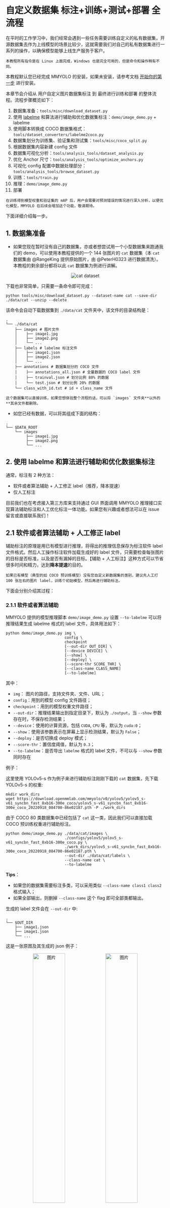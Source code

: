 # 自定义数据集 标注+训练+测试+部署 全流程

在平时的工作学习中，我们经常会遇到一些任务需要训练自定义的私有数据集，开源数据集去作为上线模型的场景比较少，这就需要我们对自己的私有数据集进行一系列的操作，以确保模型能够上线生产服务于客户。

```{note}
本教程所有指令是在 Linux 上面完成，Windows 也是完全可用的，但是命令和操作稍有不同。
```

本教程默认您已经完成 MMYOLO 的安装，如果未安装，请参考文档 [开始你的第一步](https://mmyolo.readthedocs.io/zh_CN/latest/get_started.html#id1) 进行安装。

本章节会介绍从 用户自定义图片数据集标注 到 最终进行训练和部署 的整体流程。流程步骤概览如下：

01. 数据集准备：`tools/misc/download_dataset.py`
02. 使用 [labelme](https://github.com/wkentaro/labelme) 和算法进行辅助和优化数据集标注：`demo/image_demo.py` + labelme
03. 使用脚本转换成 COCO 数据集格式：`tools/dataset_converters/labelme2coco.py`
04. 数据集划分为训练集、验证集和测试集：`tools/misc/coco_split.py`
05. 根据数据集内容新建 config 文件
06. 数据集可视化分析：`tools/analysis_tools/dataset_analysis.py`
07. 优化 Anchor 尺寸：`tools/analysis_tools/optimize_anchors.py`
08. 可视化 config 配置中数据处理部分： `tools/analysis_tools/browse_dataset.py`
09. 训练：`tools/train.py`
10. 推理：`demo/image_demo.py`
11. 部署

```{note}
在训练得到模型权重和验证集的 mAP 后，用户会需要对预测错误的情况进行深入分析，以便优化模型，MMYOLO 在后续会增加这个功能，敬请期待。
```

下面详细介绍每一步。

## 1. 数据集准备

- 如果您现在暂时没有自己的数据集，亦或者想尝试用一个小型数据集来跑通我们的 demo，可以使用本教程提供的一个 144 张图片的 `cat` 数据集（本 `cat` 数据集由 @RangeKing 提供原始图片，由 @PeterH0323 进行数据清洗）。本教程的剩余部分都将以此 `cat` 数据集为例进行讲解。

<div align=center>
<img src="https://user-images.githubusercontent.com/25873202/205423220-c4b8f2fd-22ba-4937-8e47-1b3f6a8facd8.png" alt="cat dataset"/>
</div>

下载也非常简单，只需要一条命令即可完成：

```shell
python tools/misc/download_dataset.py --dataset-name cat --save-dir ./data/cat --unzip --delete
```

该命令会自动下载数据集到 `./data/cat` 文件夹中，该文件的目录结构是：

```shell
.
└── ./data/cat
    ├── images # 图片文件
    │    ├── image1.jpg
    │    ├── image2.png
    │    └── ...
    ├── labels # labelme 标注文件
    │    ├── image1.json
    │    ├── image2.json
    │    └── ...
    ├── annotations # 数据集划分的 COCO 文件
    │    ├── annotations_all.json # 全量数据的 COCO label 文件
    │    ├── trainval.json # 划分比例 80% 的数据
    │    └── test.json # 划分比例 20% 的数据
    └── class_with_id.txt # id + class_name 文件
```

```{note}
这个数据集可以直接训练，如果您想体验整个流程的话，可以将 `images` 文件夹**以外的**其余文件都删除。
```

- 如您已经有数据，可以将其组成下面的结构：

```shell
.
└── $DATA_ROOT
    └── images
         ├── image1.jpg
         ├── image2.png
         └── ...
```

## 2. 使用 labelme 和算法进行辅助和优化数据集标注

通常，标注有 2 种方法：

- 软件或者算法辅助 + 人工修正 label（推荐，降本提速）
- 仅人工标注

目前我们也在考虑接入第三方库来支持通过 GUI 界面调用 MMYOLO 推理接口实现算法辅助标注和人工优化标注一体功能。如果您有兴趣或者想法可以在 issue 留言或直接联系我们！

## 2.1 软件或者算法辅助 + 人工修正 label

辅助标注的原理是用已有模型进行推理，将得出的推理信息保存为标注软件 label 文件格式。然后人工操作标注软件加载生成好的 label 文件，只需要检查每张图片的目标是否标准，以及是否有漏掉的目标。【辅助 + 人工标注】这种方式可以节省很多时间和精力，达到**降本提速**的目的。

```{note}
如果已有模型（典型的如 COCO 预训练模型）没有您自定义新数据集的类别，建议先人工打 100 张左右的图片 label，训练个初始模型，然后再进行辅助标注。
```

下面会分别介绍其过程：

### 2.1.1 软件或者算法辅助

MMYOLO 提供的模型推理脚本 `demo/image_demo.py` 设置 `--to-labelme` 可以将推理结果生成 labelme 格式的 label 文件，具体用法如下：

```shell
python demo/image_demo.py img \
                          config \
                          checkpoint
                          [--out-dir OUT_DIR] \
                          [--device DEVICE] \
                          [--show] \
                          [--deploy] \
                          [--score-thr SCORE_THR] \
                          [--class-name CLASS_NAME]
                          [--to-labelme]
```

其中：

- `img`： 图片的路径，支持文件夹、文件、URL；
- `config`：用到的模型 config 文件路径；
- `checkpoint`：用到的模型权重文件路径；
- `--out-dir`：推理结果输出到指定目录下，默认为 `./output`，当 `--show` 参数存在时，不保存检测结果；
- `--device`：使用的计算资源，包括 `CUDA`, `CPU` 等，默认为 `cuda:0`；
- `--show`：使用该参数表示在屏幕上显示检测结果，默认为 `False`；
- `--deploy`：是否切换成 deploy 模式；
- `--score-thr`：置信度阈值，默认为 `0.3`；
- `--to-labelme`：是否导出 `labelme` 格式的 label 文件，不可以与 `--show` 参数同时存在

例子：

这里使用 YOLOv5-s 作为例子来进行辅助标注刚刚下载的 `cat` 数据集，先下载 YOLOv5-s 的权重:

```shell
mkdir work_dirs
wget https://download.openmmlab.com/mmyolo/v0/yolov5/yolov5_s-v61_syncbn_fast_8xb16-300e_coco/yolov5_s-v61_syncbn_fast_8xb16-300e_coco_20220918_084700-86e02187.pth -P ./work_dirs
```

由于 COCO 80 类数据集中已经包括了 `cat` 这一类，因此我们可以直接加载 COCO 预训练权重进行辅助标注。

```shell
python demo/image_demo.py ./data/cat/images \
                          ./configs/yolov5/yolov5_s-v61_syncbn_fast_8xb16-300e_coco.py \
                          ./work_dirs/yolov5_s-v61_syncbn_fast_8xb16-300e_coco_20220918_084700-86e02187.pth \
                          --out-dir ./data/cat/labels \
                          --class-name cat \
                          --to-labelme
```

**Tips**：

- 如果您的数据集需要标注多类，可以采用类似 `--class-name class1 class2` 格式输入；
- 如果全部输出，则删掉 `--class-name` 这个 flag 即可全部类都输出。

生成的 label 文件会在 `--out-dir` 中:

```shell
.
└── $OUT_DIR
    ├── image1.json
    ├── image1.json
    └── ...
```

这是一张原图及其生成的 json 例子：

<div align=center>
  <img src="https://user-images.githubusercontent.com/25873202/205471430-dcc882dd-16bb-45e4-938f-6b62ab3dff19.jpg" alt="图片" width="45%"/>
  <img src="https://user-images.githubusercontent.com/25873202/205471559-643aecc8-7fa3-4fff-be51-2fb0a570fdd3.png" alt="图片" width="45%"/>
</div>

### 2.1.2 人工标注

本教程使用的标注软件是 [labelme](https://github.com/wkentaro/labelme)

- 安装 labelme

```shell
conda create -n labelme python=3.8
conda activate labelme
pip install labelme==5.1.1
```

- 启动 labelme

```shell
labelme ${图片文件夹路径（即上一步的图片文件夹）} \
        --output ${label文件所处的文件夹路径（即上一步的 --out-dir）} \
        --autosave \
        --nodata
```

其中：

- `--output`：labelme 标注文件保存路径，如果该路径下已经存在部分图片的标注文件，则会进行加载；
- `--autosave`：标注文件自动保存，会略去一些繁琐的保存步骤；
- `--nodata`：每张图片的标注文件中不保存图片的 base64 编码，设置了这个 flag 会大大减少标注文件的大小。

例子：

```shell
cd ${MMYOLO_PATH}
labelme ./data/cat/images --output ./data/cat/labels --autosave --nodata
```

输入命令之后 labelme 就会启动，然后进行 label 检查即可。如果 labelme 启动失败，命令行输入 `export QT_DEBUG_PLUGINS=1` 查看具体缺少什么库，安装一下即可。

<div align=center>
<img src="https://user-images.githubusercontent.com/25873202/205432185-54407d83-3cee-473f-8743-656da157cf80.png" alt="label UI"/>
</div>

**注意：标注的时候务必使用 `rectangle`，快捷键 `Ctrl + R`（如下图）**

<div align=center>
<img src="https://user-images.githubusercontent.com/25873202/204076212-86dab4fa-13dd-42cd-93d8-46b04b864449.png" alt="rectangle"/>
</div>

## 2.2 仅人工标注

步骤和 【1.1.2 人工标注】 相同，只是这里是直接标注，没有预先生成的 label 。

## 3. 使用脚本转换成 COCO 数据集格式

### 3.1 使用脚本转换

MMYOLO 提供脚本将 labelme 的 label 转换为 COCO label

```shell
python tools/dataset_converters/labelme2coco.py --img-dir ${图片文件夹路径} \
                                                --labels-dir ${label 文件夹位置} \
                                                --out ${输出 COCO label json 路径} \
                                                [--class-id-txt ${class_with_id.txt 路径}]
```

其中：
`--class-id-txt`：是数据集 `id class_name` 的 `.txt` 文件：

- 如果不指定，则脚本会自动生成，生成在 `--out` 同级的目录中，保存文件名为 `class_with_id.txt`；
- 如果指定，脚本仅会进行读取但不会新增或者覆盖，同时，脚本里面还会判断是否存在 `.txt` 中其他的类，如果出现了会报错提示，届时，请用户检查 `.txt` 文件并加入新的类及其 `id`。

`.txt` 文件的例子如下（ `id` 可以和 COCO 一样，从 `1` 开始）：

```text
1 cat
2 dog
3 bicycle
4 motorcycle

```

例子：

以本教程的 `cat` 数据集为例：

```shell
python tools/dataset_converters/labelme2coco.py --img-dir ./data/cat/image \
                                                --labels-dir ./data/cat/labels \
                                                --out ./data/cat/annotations/annotations_all.json
```

本次演示的 `cat` 数据集（注意不需要包括背景类），可以看到生成的 `class_with_id.txt` 中只有 `1` 类：

```text
1 cat

```

### 3.2 检查转换的 COCO label

使用下面的命令可以将 COCO 的 label 在图片上进行显示，这一步可以验证刚刚转换是否有问题：

```shell
python tools/analysis_tools/browse_coco_json.py --img-dir ${图片文件夹路径} \
                                                --ann-file ${COCO label json 路径}
```

例子：

```shell
python tools/analysis_tools/browse_coco_json.py --img-dir ./data/cat/images \
                                                --ann-file ./data/cat/annotations/annotations_all.json
```

<div align=center>
<img alt="Image" src="https://user-images.githubusercontent.com/25873202/205429166-a6e48d20-c60b-4571-b00e-54439003ad3b.png">
</div>

关于 `tools/analysis_tools/browse_coco_json.py` 的更多用法请参考 [可视化 COCO label](https://mmyolo.readthedocs.io/zh_CN/latest/user_guides/useful_tools.html#coco)。

## 4. 数据集划分为训练集、验证集和测试集

通常，自定义图片都是一个大文件夹，里面全部都是图片，需要我们自己去对图片进行训练集、验证集、测试集的划分，如果数据量比较少，可以不划分验证集。下面是划分脚本的具体用法：

```shell
python tools/misc/coco_split.py --json ${COCO label json 路径} \
                                --out-dir ${划分 label json 保存根路径} \
                                --ratios ${划分比例} \
                                [--shuffle] \
                                [--seed ${划分的随机种子}]
```

其中：

- `--ratios`：划分的比例，如果只设置了 2 个，则划分为 `trainval + test`，如果设置为 3 个，则划分为 `train + val + test`。支持两种格式 —— 整数、小数：
  - 整数：按比分进行划分，代码中会进行归一化之后划分数据集。例子： `--ratio 2 1 1`（代码里面会转换成 `0.5 0.25 0.25`） or `--ratio 3 1`（代码里面会转换成 `0.75 0.25`）
  - 小数：划分为比例。**如果加起来不为 1 ，则脚本会进行自动归一化修正**。例子： `--ratio 0.8 0.1 0.1` or `--ratio 0.8 0.2`
- `--shuffle`: 是否打乱数据集再进行划分；
- `--seed`：设定划分的随机种子，不设置的话自动生成随机种子。

例子：

```shell
python tools/misc/coco_split.py --json ./data/cat/annotations/annotations_all.json \
                                --out-dir ./data/cat/annotations \
                                --ratios 0.8 0.2 \
                                --shuffle \
                                --seed 666
```

<div align=center>
<img alt="Image" src="https://user-images.githubusercontent.com/25873202/205428346-5fdfbfca-0682-47aa-b0be-fa467cd0c5f8.png">
</div>

## 5. 根据数据集内容新建 config 文件

确保数据集目录是这样的：

```shell
.
└── $DATA_ROOT
    ├── annotations
    │    ├── trainval.json # 根据上面的指令只划分 trainval + test，如果您使用 3 组划分比例的话，这里是 train.json、val.json、test.json
    │    └── test.json
    ├── images
    │    ├── image1.jpg
    │    ├── image1.png
    │    └── ...
    └── ...
```

因为是我们自定义的数据集，所以我们需要自己新建一个 config 并加入需要修改的部分信息。

关于新的 config 的命名：

- 这个 config 继承的是 `yolov5_s-v61_syncbn_fast_8xb16-300e_coco.py`；
- 训练的类以本教程提供的数据集中的类 `cat` 为例（如果是自己的数据集，可以自定义类型的总称）；
- 本教程测试的显卡型号是 1 x 3080Ti 12G 显存，电脑内存 32G，可以训练 YOLOv5-s 最大批次是 `batch size = 32`（详细机器资料可见附录）；
- 训练轮次是 `100 epoch`。

综上所述：可以将其命名为 `yolov5_s-v61_syncbn_fast_1xb32-100e_cat.py`。

我们可以在 configs 目录下新建一个新的目录 `custom_dataset`，同时在里面新建该 config 文件，并添加以下内容：

<div align=center>
<img alt="Image" src="https://user-images.githubusercontent.com/25873202/205428358-e32fb455-480a-4f14-9613-e4cc3193fb4d.png">
</div>

```python
_base_ = '../yolov5/yolov5_s-v61_syncbn_fast_8xb16-300e_coco.py'

max_epochs = 100  # 训练的最大 epoch
data_root = './data/cat/'  # 数据集目录的绝对路径

# 结果保存的路径，可以省略，省略保存的文件名位于 work_dirs 下 config 同名的文件夹中
# 如果某个 config 只是修改了部分参数，修改这个变量就可以将新的训练文件保存到其他地方
work_dir = './work_dirs/yolov5_s-v61_syncbn_fast_1xb32-100e_cat'

# load_from 可以指定本地路径或者 URL，设置了 URL 会自动进行下载，因为上面已经下载过，我们这里设置本地路径
# 因为本教程是在 cat 数据集上微调，故这里需要使用 `load_from` 来加载 MMYOLO 中的预训练模型，这样可以在加快收敛速度的同时保证精度
load_from = './work_dirs/yolov5_s-v61_syncbn_fast_8xb16-300e_coco_20220918_084700-86e02187.pth'  # noqa

# 根据自己的 GPU 情况，修改 batch size，YOLOv5-s 默认为 8卡 x 16bs
train_batch_size_per_gpu = 32
train_num_workers = 4  # 推荐使用 train_num_workers = nGPU x 4

save_epoch_intervals = 2  # 每 interval 轮迭代进行一次保存一次权重

# 根据自己的 GPU 情况，修改 base_lr，修改的比例是 base_lr_default * (your_bs / default_bs)
base_lr = _base_.base_lr / 4

anchors = [  # 后面小节会演示如何生成 anchor 的例子，这里先占个位
    [(68, 69), (154, 91), (143, 162)],  # P3/8
    [(242, 160), (189, 287), (391, 207)],  # P4/16
    [(353, 337), (539, 341), (443, 432)]  # P5/32
]

class_name = ('cat', )  # 根据 class_with_id.txt 类别信息，设置 class_name
num_classes = len(class_name)
metainfo = dict(
    CLASSES=class_name,
    PALETTE=[(220, 20, 60)]  # 画图时候的颜色，随便设置即可
)

train_cfg = dict(
    max_epochs=max_epochs,
    val_begin=10,  # 第几个epoch后验证，这里设置 10 是因为前 10 个 epoch 精度不高，测试意义不大，故跳过
    val_interval=save_epoch_intervals  # 每 val_interval 轮迭代进行一次测试评估
)

model = dict(
    bbox_head=dict(
        head_module=dict(num_classes=num_classes),
        prior_generator=dict(base_sizes=anchors),

        # loss_cls 会根据 num_classes 动态调整，但是 num_classes = 1 的时候，loss_cls 恒为 0
        loss_cls=dict(loss_weight=0.5 *
                      (num_classes / 80 * 3 / _base_.num_det_layers))))

train_dataloader = dict(
    batch_size=train_batch_size_per_gpu,
    num_workers=train_num_workers,
    dataset=dict(
        _delete_=True,
        type='RepeatDataset',
        times=5,  # 数据量太少的话，可以使用 RepeatDataset 来增量数据，这里设置 5 是 5 倍
        dataset=dict(
            type=_base_.dataset_type,
            data_root=data_root,
            metainfo=metainfo,
            ann_file='annotations/trainval.json',
            data_prefix=dict(img='images/'),
            filter_cfg=dict(filter_empty_gt=False, min_size=32),
            pipeline=_base_.train_pipeline)))

val_dataloader = dict(
    dataset=dict(
        metainfo=metainfo,
        data_root=data_root,
        ann_file='annotations/trainval.json',
        data_prefix=dict(img='images/')))

test_dataloader = val_dataloader

val_evaluator = dict(ann_file=data_root + 'annotations/trainval.json')
test_evaluator = val_evaluator

optim_wrapper = dict(optimizer=dict(lr=base_lr))

default_hooks = dict(
    # 设置间隔多少个 epoch 保存模型，以及保存模型最多几个，`save_best` 是另外保存最佳模型（推荐）
    checkpoint=dict(
        type='CheckpointHook',
        interval=save_epoch_intervals,
        max_keep_ckpts=5,
        save_best='auto'),
    # logger 输出的间隔
    logger=dict(type='LoggerHook', interval=10))

```

```{note}
我们在 `projects/custom_dataset/yolov5_s-v61_syncbn_fast_1xb32-100e_cat.py` 放了一份相同的 config 文件，用户可以选择复制到 `configs/custom_dataset/yolov5_s-v61_syncbn_fast_1xb32-100e_cat.py` 路径直接开始训练。
```

## 6. 数据集可视化分析

脚本 `tools/analysis_tools/dataset_analysis.py` 能够帮助用户得到数据集的分析图。该脚本可以生成 4 种分析图：

- 显示类别和 bbox 实例个数的分布图：`show_bbox_num`
- 显示类别和 bbox 实例宽、高的分布图：`show_bbox_wh`
- 显示类别和 bbox 实例宽/高比例的分布图：`show_bbox_wh_ratio`
- 基于面积规则下，显示类别和 bbox 实例面积的分布图：`show_bbox_area`

脚本使用方式如下：

```shell
python tools/analysis_tools/dataset_analysis.py ${CONFIG} \
                                                [--val-dataset ${TYPE}] \
                                                [--class-name ${CLASS_NAME}] \
                                                [--area-rule ${AREA_RULE}] \
                                                [--func ${FUNC}] \
                                                [--out-dir ${OUT_DIR}]
```

例子：

以本教程 `cat` 数据集 的 config 为例：

查看训练集数据分布情况：

```shell
python tools/analysis_tools/dataset_analysis.py configs/custom_dataset/yolov5_s-v61_syncbn_fast_1xb32-100e_cat.py \
                                                --output-dir work_dirs/dataset_analysis_cat/train_dataset
```

查看验证集数据分布情况：

```shell
python tools/analysis_tools/dataset_analysis.py configs/custom_dataset/yolov5_s-v61_syncbn_fast_1xb32-100e_cat.py \
                                                --output-dir work_dirs/dataset_analysis_cat/val_dataset \
                                                --val-dataset
```

效果（点击图片可查看大图）：

<table align="center">
  <tbody>
    <tr align="center" valign="center">
      <td>
        <b>基于面积规则下，显示类别和 bbox 实例面积的分布图</b>
      </td>
      <td>
        <b>显示类别和 bbox 实例宽、高的分布图</b>
      </td>
    </tr>
    <tr align="center" valign="center">
      <td>
        <img alt="YOLOv5CocoDataset_bbox_area" src="https://user-images.githubusercontent.com/25873202/205420210-e31c8643-1a12-4b79-b423-b04adcc68deb.jpg" width="60%">
      </td>
      <td>
        <img alt="YOLOv5CocoDataset_bbox_wh" src="https://user-images.githubusercontent.com/25873202/205420277-ccd58eb5-1e36-425c-a221-934e54175ae7.jpg" width="60%">
      </td>
    </tr>
    <tr align="center" valign="center">
      <td>
        <b>显示类别和 bbox 实例个数的分布图</b>
      </td>
      <td>
        <b>显示类别和 bbox 实例宽/高比例的分布图</b>
      </td>
    </tr>
    <tr align="center" valign="center">
      <td>
        <img alt="YOLOv5CocoDataset_bbox_num" src="https://user-images.githubusercontent.com/25873202/205420241-f26c2310-8d4b-4b53-8331-bc2a67d62ce7.jpg" width="60%">
      </td>
      <td>
        <img alt="YOLOv5CocoDataset_bbox_ratio" src="https://user-images.githubusercontent.com/25873202/205420256-8151f01a-2f54-46df-8a9f-2c5de05bbbc8.jpg" width="60%">
      </td>
    </tr>
  </tbody>
</table>

经过输出的图片分析可以得出，本教程使用的 cat 数据集的训练集具有以下情况：

- 图片全部是 large object；
- 类别 cat 的数量是 `129`；
- bbox 的宽高比例大部分集中在 `1.14`，比例最小值是 `0.36`，最大值是 `2.9`；
- bbox 的宽大部分是 `1034.74`，高大部分是 `926.67`。

关于 `tools/analysis_tools/dataset_analysis.py` 的更多用法请参考 [可视化数据集分析](https://mmyolo.readthedocs.io/zh_CN/latest/user_guides/useful_tools.html#id4)。

## 7. 优化 Anchor 尺寸

脚本 `tools/analysis_tools/optimize_anchors.py` 支持 YOLO 系列中三种锚框生成方式，分别是 `k-means`、`differential_evolution`、`v5-k-means`.

本示例使用的是 YOLOv5 进行训练，使用的是 `640 x 640` 的输入大小，使用 `v5-k-means` 进行描框的优化：

```shell
python tools/analysis_tools/optimize_anchors.py configs/custom_dataset/yolov5_s-v61_syncbn_fast_1xb32-100e_cat.py \
                                                --algorithm v5-k-means \
                                                --input-shape 640 640 \
                                                --prior-match-thr 4.0 \
                                                --out-dir work_dirs/dataset_analysis_cat
```

经过计算的 Anchor 如下：

<div align=center>
<img alt="Anchor" src="https://user-images.githubusercontent.com/25873202/205422434-1a68cded-b055-42e9-b01c-3e51f8f5ef81.png">
</div>

修改 config 文件里面的 `anchors` 变量：

```python
anchors = [
    [(68, 69), (154, 91), (143, 162)],  # P3/8
    [(242, 160), (189, 287), (391, 207)],  # P4/16
    [(353, 337), (539, 341), (443, 432)]  # P5/32
]
```

关于 `tools/analysis_tools/optimize_anchors.py` 的更多用法请参考 [优化锚框尺寸](https://mmyolo.readthedocs.io/zh_CN/latest/user_guides/useful_tools.html#id8)。

## 8. 可视化 config 配置中数据处理部分

脚本 `tools/analysis_tools/browse_dataset.py` 能够帮助用户去直接窗口可视化 config 配置中数据处理部分，同时可以选择保存可视化图片到指定文件夹内。

下面演示使用我们刚刚新建的 config 文件 `configs/custom_dataset/yolov5_s-v61_syncbn_fast_1xb32-100e_cat.py` 来可视化图片，该命令会使得图片直接弹出显示，每张图片持续 `5` 秒，图片不进行保存：

```shell
python tools/analysis_tools/browse_dataset.py configs/custom_dataset/yolov5_s-v61_syncbn_fast_1xb32-100e_cat.py \
                                              --show-interval 5
```

<div align=center>
<img src="https://user-images.githubusercontent.com/25873202/205472078-c958e90d-8204-4c01-821a-8b6a006f05b2.png" alt="image"/>
</div>

<div align=center>
<img src="https://user-images.githubusercontent.com/25873202/205472197-8228c75e-6046-404a-89b4-ed55eeb2cb95.png" alt="image"/>
</div>

关于 `tools/analysis_tools/browse_dataset.py` 的更多用法请参考 [可视化数据集](https://mmyolo.readthedocs.io/zh_CN/latest/user_guides/useful_tools.html#id3)。

## 9. 训练

使用刚刚我们新建好的 config 文件执行训练。

### 9.1 训练可视化

如果需要采用浏览器对训练过程可视化，MMYOLO 目前提供 2 种方式 `[wandb](https://wandb.ai/site)` 和 `[TensorBoard](https://tensorflow.google.cn/tensorboard)`，根据自己的情况选择其一即可(后续会扩展更多可视化后端支持)。

#### 9.1.1 wandb

wandb 可视化需要在[官网](https://wandb.ai/site)注册，并在 https://wandb.ai/settings 获取到 wandb 的 API Keys。

<div align=center>
<img src="https://cdn.vansin.top/img/20220913212628.png" alt="image"/>
</div>

然后在命令行进行安装

```shell
pip install wandb
# 运行了 wandb login 后输入上文中获取到的 API Keys ，便登录成功。
wandb login
```

在我们刚刚新建的 config 文件 `configs/custom_dataset/yolov5_s-v61_syncbn_fast_1xb32-100e_cat.py` 添加 wandb 配置：

```python
visualizer = dict(vis_backends = [dict(type='LocalVisBackend'), dict(type='WandbVisBackend')])
```

#### 9.1.2 TensorBoard

安装 Tensorboard 环境

```shell
pip install tensorboard
```

在我们刚刚新建的 config 文件 `configs/custom_dataset/yolov5_s-v61_syncbn_fast_1xb32-100e_cat.py` 中添加 `tensorboard` 配置

```python
visualizer = dict(vis_backends=[dict(type='LocalVisBackend'),dict(type='TensorboardVisBackend')])
```

待会运行训练命令后，Tensorboard 文件会生成在可视化文件夹 `work_dirs/yolov5_s-v61_syncbn_fast_1xb32-100e_cat/${TIMESTAMP}/vis_data` 下，
运行下面的命令便可以在网页链接使用 Tensorboard 查看 loss、学习率和 coco/bbox_mAP 等可视化数据了：

```shell
tensorboard --logdir=work_dirs/yolov5_s-v61_syncbn_fast_1xb32-100e_cat
```

### 9.2 执行训练

使用下面命令进行启动训练（训练大约需要 2.5 个小时）：

```shell
python tools/train.py configs/custom_dataset/yolov5_s-v61_syncbn_fast_1xb32-100e_cat.py
```

下面是 `1 x 3080Ti`、`batch size = 32`，训练 `100 epoch` 最佳精度权重 `work_dirs/yolov5_s-v61_syncbn_fast_1xb32-100e_cat/best_coco/bbox_mAP_epoch_100.pth` 得出来的精度（详细机器资料可见附录）：

```shell
 Average Precision  (AP) @[ IoU=0.50:0.95 | area=   all | maxDets=100 ] = 0.950
 Average Precision  (AP) @[ IoU=0.50      | area=   all | maxDets=100 ] = 1.000
 Average Precision  (AP) @[ IoU=0.75      | area=   all | maxDets=100 ] = 1.000
 Average Precision  (AP) @[ IoU=0.50:0.95 | area= small | maxDets=100 ] = -1.000
 Average Precision  (AP) @[ IoU=0.50:0.95 | area=medium | maxDets=100 ] = -1.000
 Average Precision  (AP) @[ IoU=0.50:0.95 | area= large | maxDets=100 ] = 0.950
 Average Recall     (AR) @[ IoU=0.50:0.95 | area=   all | maxDets=  1 ] = 0.869
 Average Recall     (AR) @[ IoU=0.50:0.95 | area=   all | maxDets= 10 ] = 0.964
 Average Recall     (AR) @[ IoU=0.50:0.95 | area=   all | maxDets=100 ] = 0.964
 Average Recall     (AR) @[ IoU=0.50:0.95 | area= small | maxDets=100 ] = -1.000
 Average Recall     (AR) @[ IoU=0.50:0.95 | area=medium | maxDets=100 ] = -1.000
 Average Recall     (AR) @[ IoU=0.50:0.95 | area= large | maxDets=100 ] = 0.964

bbox_mAP_copypaste: 0.950 1.000 1.000 -1.000 -1.000 0.950
Epoch(val) [100][116/116]  coco/bbox_mAP: 0.9500  coco/bbox_mAP_50: 1.0000  coco/bbox_mAP_75: 1.0000  coco/bbox_mAP_s: -1.0000  coco/bbox_mAP_m: -1.0000  coco/bbox_mAP_l: 0.9500
```

## 10. 推理

使用最佳的模型进行推理，下面命令中的最佳模型路径是 `./work_dirs/yolov5_s-v61_syncbn_fast_1xb32-100e_cat/best_coco/bbox_mAP_epoch_100.pth`，请用户自行修改为自己训练的最佳模型路径。

```shell
python demo/image_demo.py ./data/cat/images \
                          ./configs/custom_dataset/yolov5_s-v61_syncbn_fast_1xb32-100e_cat.py \
                          ./work_dirs/yolov5_s-v61_syncbn_fast_1xb32-100e_cat/best_coco/bbox_mAP_epoch_100.pth \
                          --out-dir ./data/cat/pred_images
```

<div align=center>
<img src="https://user-images.githubusercontent.com/25873202/204773727-5d3cbbad-1265-45a0-822a-887713555049.jpg" alt="推理图片"/>
</div>

**Tips**：如果推理结果不理想，这里举例 2 种情况：

1. 欠拟合：
   需要先判断是不是训练 epoch 不够导致的欠拟合，如果是训练不够，则修改 config 文件里面的 `max_epochs` 和 `work_dir` 参数，或者根据上面的命名方式新建一个 config 文件，重新进行训练。

2. 数据集优化：
   如果 epoch 加上去了还是不行，可以增加数据集数量，同时可以重新检查并优化数据集的标注，然后重新进行训练。

## 11. 部署

MMYOLO 提供两种部署方式：

1. [MMDeploy](https://github.com/open-mmlab/mmdeploy) 框架进行部署
2. 使用 `projects/easydeploy` 进行部署

### 11.1 MMDeploy 框架进行部署

考虑到部署的机器环境千差万别，很多时候在本地机器可以，上生产直接翻车的情况，这里推荐使用 Docker，做到环境一次部署，终身使用，节省运维搭建环境和部署生产的时间，同时也保住了各位开发人员的秀发。

1. 构建 Docker 镜像
2. 创建 Docker 容器
3. 转换 TensorRT 模型
4. 部署模型执行推理

#### 11.1.1 构建 Docker 镜像

```bash
git clone -b dev-1.x https://github.com/open-mmlab/mmdeploy.git
cd mmdeploy
docker build docker/GPU/ -t mmdeploy:gpu --build-arg USE_SRC_INSIDE=true
```

其中 `USE_SRC_INSIDE=true` 是拉取基础进行之后在内部切换国内源，构建速度会快一些。

执行脚本后，会进行构建，此刻可以放松下心情，起身活动下身体，需要一段的时间：

<div align=center>
<img src="https://user-images.githubusercontent.com/25873202/205482447-329186c8-eba3-443f-b1fa-b33c2ab3d5da.png" alt="Image"/>
</div>

#### 11.1.2 创建 Docker 容器

```shell
export MMYOLO_PATH=/mnt/e/mmyolo/official_repo/mmyolo # 先将您机器上 MMYOLO 的路径写入环境变量
docker run --gpus all --name mmyolo-deploy -v ${MMYOLO_PATH}:/root/workspace/mmyolo -it mmdeploy:gpu /bin/bash
```

<div align=center>
<img src="https://user-images.githubusercontent.com/25873202/205536974-1eeb2901-9b14-4851-9c96-5046cd05f171.png" alt="Image"/>
</div>

可以看到本地的 MMYOLO 环境已经挂载到容器里面了

<div align=center>
<img src="https://user-images.githubusercontent.com/25873202/205537473-0afc16c3-c6d4-451a-96d7-1a2388341b60.png" alt="Image"/>
</div>

有关这部分的详细介绍可以看 MMDeploy 官方文档 [使用 Docker 镜像](https://mmdeploy.readthedocs.io/zh_CN/latest/01-how-to-build/build_from_docker.html#docker)

#### 11.1.3 转换 TensorRT 模型

首先需要在 Docker 容器里面安装 MMYOLO

```shell
export MMYOLO_PATH=/root/workspace/mmyolo # 镜像中的路径，这里不需要修改
cd ${MMYOLO_PATH}
export MMYOLO_VERSION=$(python -c "import mmyolo.version as v; print(v.__version__)")  # 查看训练使用的 MMYOLO 版本号
echo "Using MMYOLO ${MMYOLO_VERSION}"
mim install --no-cache-dir mmyolo==${MMYOLO_VERSION}
```

进行模型转换

```shell
cd /root/workspace/mmdeploy
python ./tools/deploy.py \
    ${MMYOLO_PATH}/configs/deploy/detection_tensorrt-fp16_dynamic-192x192-960x960.py \
    ${MMYOLO_PATH}/configs/custom_dataset/yolov5_s-v61_syncbn_fast_1xb32-100e_cat.py \
    ${MMYOLO_PATH}/work_dirs/yolov5_s-v61_syncbn_fast_1xb32-100e_cat/best_coco/bbox_mAP_epoch_100.pth \
    ${MMYOLO_PATH}/data/cat/images/mmexport1633684751291.jpg \
    --test-img ${MMYOLO_PATH}/data/cat/images/mmexport1633684751291.jpg \
    --work-dir ./work_dir/yolov5_s-v61_syncbn_fast_1xb32-100e_cat_deploy_dynamic_fp16 \
    --device cuda:0 \
    --log-level INFO \
    --show \
    --dump-info
```

<div align=center>
<img src="https://user-images.githubusercontent.com/25873202/205540259-ded15231-c428-4a5b-ac45-06cf15c5b7e9.png" alt="Image"/>
</div>

等待一段时间，出现了 `All process success.` 即为成功：

<div align=center>
<img src="https://user-images.githubusercontent.com/25873202/205540981-355d34cb-6472-47e0-a7dd-11eb85b3b43c.png" alt="Image"/>
</div>

查看导出的路径，可以看到这样的文件结构：

<div align=center>
<img src="https://user-images.githubusercontent.com/25873202/205541268-1807f3fd-1f22-42b0-9397-cb50c602f8e0.png" alt="Image"/>
</div>

关于转换模型的详细介绍，请参考 [如何转换模型](https://mmdeploy.readthedocs.io/zh_CN/latest/02-how-to-run/convert_model.html)

#### 11.1.4 部署模型执行推理

需要将 `${MMYOLO_PATH}/configs/custom_dataset/yolov5_s-v61_syncbn_fast_1xb32-100e_cat.py` 里面的 `data_root` 修改为 Docker 容器里面的路径：

```python
data_root = '/root/workspace/mmyolo/data/cat/'  # Docker 容器里面数据集目录的绝对路径
```

可以执行速度和精度测试：

```shell
python tools/test.py \
    ${MMYOLO_PATH}/configs/deploy/detection_tensorrt-fp16_dynamic-192x192-960x960.py \
    ${MMYOLO_PATH}/configs/custom_dataset/yolov5_s-v61_syncbn_fast_1xb32-100e_cat.py \
    --model ./work_dir/yolov5_s-v61_syncbn_fast_1xb32-100e_cat_deploy_dynamic_fp16/end2end.engine \
    --speed-test \
    --device cuda
```

速度测试如下，可见平均速度是 `19.89 ms`，对比为转之前有了提升，同时显存也下降了很多：

```bash
Epoch(test) [ 10/116]    eta: 0:00:08  time: 0.0806  data_time: 0.0726  memory: 12
Epoch(test) [ 20/116]    eta: 0:00:08  time: 0.0899  data_time: 0.0805  memory: 12
Epoch(test) [ 30/116]    eta: 0:00:07  time: 0.0887  data_time: 0.0644  memory: 12
Epoch(test) [ 40/116]    eta: 0:00:06  time: 0.0779  data_time: 0.0525  memory: 12
Epoch(test) [ 50/116]    eta: 0:00:05  time: 0.0789  data_time: 0.0546  memory: 12
Epoch(test) [ 60/116]    eta: 0:00:04  time: 0.0763  data_time: 0.0521  memory: 12
Epoch(test) [ 70/116]    eta: 0:00:03  time: 0.0738  data_time: 0.0482  memory: 16
Epoch(test) [ 80/116]    eta: 0:00:02  time: 0.0737  data_time: 0.0478  memory: 12
Epoch(test) [ 90/116]    eta: 0:00:02  time: 0.0835  data_time: 0.0574  memory: 12
Epoch(test) [100/116]    eta: 0:00:01  time: 0.0781  data_time: 0.0517  memory: 12
[tensorrt]-110 times per count: 19.89 ms, 50.28 FPS
Epoch(test) [110/116]    eta: 0:00:00  time: 0.0871  data_time: 0.0611  memory: 12
```

精度测试如下，此配置是 FP16，故有一定范围的掉点，但是速度加快，属于速度换精度，当然，这里只是简单的 demo 测试，如果是大批量的数据以及适当的调试，则可以保持精度或者有提升也不奇怪：

```shell
 Average Precision  (AP) @[ IoU=0.50:0.95 | area=   all | maxDets=100 ] = 0.943
 Average Precision  (AP) @[ IoU=0.50      | area=   all | maxDets=100 ] = 1.000
 Average Precision  (AP) @[ IoU=0.75      | area=   all | maxDets=100 ] = 1.000
 Average Precision  (AP) @[ IoU=0.50:0.95 | area= small | maxDets=100 ] = -1.000
 Average Precision  (AP) @[ IoU=0.50:0.95 | area=medium | maxDets=100 ] = -1.000
 Average Precision  (AP) @[ IoU=0.50:0.95 | area= large | maxDets=100 ] = 0.943
 Average Recall     (AR) @[ IoU=0.50:0.95 | area=   all | maxDets=  1 ] = 0.864
 Average Recall     (AR) @[ IoU=0.50:0.95 | area=   all | maxDets= 10 ] = 0.960
 Average Recall     (AR) @[ IoU=0.50:0.95 | area=   all | maxDets=100 ] = 0.960
 Average Recall     (AR) @[ IoU=0.50:0.95 | area= small | maxDets=100 ] = -1.000
 Average Recall     (AR) @[ IoU=0.50:0.95 | area=medium | maxDets=100 ] = -1.000
 Average Recall     (AR) @[ IoU=0.50:0.95 | area= large | maxDets=100 ] = 0.960

bbox_mAP_copypaste: 0.943 1.000 1.000 -1.000 -1.000 0.943
Epoch(test) [116/116]  coco/bbox_mAP: 0.9430  coco/bbox_mAP_50: 1.0000  coco/bbox_mAP_75: 1.0000  coco/bbox_mAP_s: -1.0000  coco/bbox_mAP_m: -1.0000  coco/bbox_mAP_l: 0.9430
```

单张图片推理：

```shell
cd ${MMYOLO_PATH}/projects/misc/custom_dataset
python deploy_demo.py \
    --deploy-cfg ${MMYOLO_PATH}/configs/deploy/detection_tensorrt-fp16_dynamic-192x192-960x960.py \
    --model-cfg ${MMYOLO_PATH}/configs/custom_dataset/yolov5_s-v61_syncbn_fast_1xb32-100e_cat.py \
    --device cuda:0 \
    --backend-model /root/workspace/mmdeploy/work_dir/yolov5_s-v61_syncbn_fast_1xb32-100e_cat_deploy_dynamic_fp16/end2end.engine \
    --img ${MMYOLO_PATH}/data/cat/images/mmexport1633684751291.jpg
```

执行之后，可以看到在 `deploy_demo.py` 同级目录下有一个 `output_detection.png` 图片生成，这就是推理好的图片

<div align=center>
<img src="https://user-images.githubusercontent.com/25873202/205592790-931e2b0a-0452-4110-959b-21b1d2aa50e5.png" alt="Image"/>
</div>

#### 11.1.4 保存和加载 Docker 容器

因为如果每次都进行 docker 镜像的构建，特别费时间，如果是公司的项目，不可以上传到公有的 dockerhub，如果有私有云 dockerhub 的可以跳过这一步。

如果没有私有 dockerhub 的话，每次部署都要构建，而且有些场景（例如工厂）是不可以连接到外网的，或者网络特别慢，所以我建议使用 docker 自带的打包 api 进行打包和加载：

```shell
# 保存，存好的 tar 包可以放到移动硬盘
docker save mmyolo-deploy > mmyolo-deploy.tar

# 加载
docker load < /path/to/mmyolo-deploy.tar
```

### 11.2 使用 `projects/easydeploy` 进行部署

详见[部署文档](https://github.com/open-mmlab/mmyolo/blob/dev/projects/easydeploy/README_zh-CN.md)

TODO: 下个版本会完善这个部分...

## 附录

### 1. 本教程训练机器的详细环境的资料如下：

```shell
sys.platform: linux
Python: 3.9.13 | packaged by conda-forge | (main, May 27 2022, 16:58:50) [GCC 10.3.0]
CUDA available: True
numpy_random_seed: 2147483648
GPU 0: NVIDIA GeForce RTX 3080 Ti
CUDA_HOME: /usr/local/cuda
NVCC: Cuda compilation tools, release 11.5, V11.5.119
GCC: gcc (Ubuntu 9.4.0-1ubuntu1~20.04.1) 9.4.0
PyTorch: 1.10.0
PyTorch compiling details: PyTorch built with:
  - GCC 7.3
  - C++ Version: 201402
  - Intel(R) oneAPI Math Kernel Library Version 2021.4-Product Build 20210904 for Intel(R) 64 architecture applications
  - Intel(R) MKL-DNN v2.2.3 (Git Hash 7336ca9f055cf1bfa13efb658fe15dc9b41f0740)
  - OpenMP 201511 (a.k.a. OpenMP 4.5)
  - LAPACK is enabled (usually provided by MKL)
  - NNPACK is enabled
  - CPU capability usage: AVX2
  - CUDA Runtime 11.3
  - NVCC architecture flags: -gencode;arch=compute_37,code=sm_37;-gencode;arch=compute_50,code=sm_50;-gencode;
                             arch=compute_60,code=sm_60;-gencode;arch=compute_61,code=sm_61;-gencode;arch=compute_70,code=sm_70;
                             -gencode;arch=compute_75,code=sm_75;-gencode;arch=compute_80,code=sm_80;-gencode;
                             arch=compute_86,code=sm_86;-gencode;arch=compute_37,code=compute_37
  - CuDNN 8.2
  - Magma 2.5.2
  - Build settings: BLAS_INFO=mkl, BUILD_TYPE=Release, CUDA_VERSION=11.3, CUDNN_VERSION=8.2.0,
                    CXX_COMPILER=/opt/rh/devtoolset-7/root/usr/bin/c++, CXX_FLAGS= -Wno-deprecated -fvisibility-inlines-hidden
                    -DUSE_PTHREADPOOL -fopenmp -DNDEBUG -DUSE_KINETO -DUSE_FBGEMM -DUSE_QNNPACK -DUSE_PYTORCH_QNNPACK -DUSE_XNNPACK
                    -DSYMBOLICATE_MOBILE_DEBUG_HANDLE -DEDGE_PROFILER_USE_KINETO -O2 -fPIC -Wno-narrowing -Wall -Wextra
                    -Werror=return-type -Wno-missing-field-initializers -Wno-type-limits -Wno-array-bounds -Wno-unknown-pragmas
                    -Wno-sign-compare -Wno-error=deprecated-declarations -Wno-stringop-overflow -Wno-psabi -Wno-error=pedantic
                    -Wno-error=redundant-decls -Wno-error=old-style-cast -fdiagnostics-color=always -faligned-new
                    -Wno-unused-but-set-variable -Wno-maybe-uninitialized -fno-math-errno -fno-trapping-math -Werror=format
                    -Wno-stringop-overflow, LAPACK_INFO=mkl, PERF_WITH_AVX=1, PERF_WITH_AVX2=1, PERF_WITH_AVX512=1,
                    TORCH_VERSION=1.10.0, USE_CUDA=ON, USE_CUDNN=ON, USE_EXCEPTION_PTR=1, USE_GFLAGS=OFF, USE_GLOG=OFF, USE_MKL=ON,
                    USE_MKLDNN=ON, USE_MPI=OFF, USE_NCCL=ON, USE_NNPACK=ON, USE_OPENMP=ON,

TorchVision: 0.11.0
OpenCV: 4.6.0
MMEngine: 0.3.1
MMCV: 2.0.0rc3
MMDetection: 3.0.0rc3
MMYOLO: 0.1.3+3815671
```
